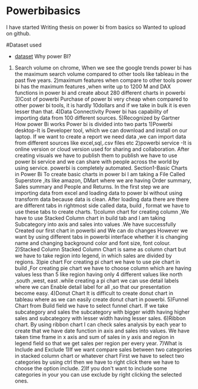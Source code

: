# Powerbibasics 
I have started Writing thesis on power bi from basics so Wanted to upload on github.

#Dataset used 
- <a href="https://github.com/Venkat-Shakamudi/Powerbi/blob/main/Sample%20-%20Superstore.xlsx">dataset</a>
Why power BI?
1) Search volume on chrome, When we see the google trends power bi has the maximum search volume compared to other tools like tableau in the past five years.
2)maximum features 
when compare to other tools power bi has the maximum features ,when write up to 1200 M and DAX functions in power bi and create about 280 different charts in powerbi
3)Cost of powerbi 
Purchase of power bi very cheap when compared to other power bi tools, it is hardly 10dollars and if we take in bulk it is even lesser than that.
4)Data Connectivity
Power bi has capability of importing data from 100 different sources.
5)Recognized by Gartner 
How power Bi works
Power bi is divided into two parts 
1)Powerbi desktop-It is Developer tool, which we can download and install on our laptop.
If we want to create a report we need data ,we can import data from different sources like excel,sql,.csv files etc
2)powerbi service -It is online version or cloud version used for sharing and collaboration.
After creating visuals we have to publish them to publish we have to use power bi service and we can share with people across the world by using service.
powerbi is completely automated.
Section1-Basic Charts in Power Bi 
To create basic charts in power bi I am taking a File Called Superstore ,its like amazon, DMart where we are having Order summary, Sales summary and People and Returns. In the first step we are importing data from excel and loading data to power bi without using transform data because data is clean.
After loading data there are 
there are different tabs  in rightmost side called data, build , format we have to use these tabs to create charts.
1)column chart
for creating column ,We have to use Stacked Column chart in build tab and I am taking Subcategory into axis and sales into values .We have successfully Created our first chart in powerbi and We can do changes However we want by using different tabs in powerbi interface whether it is changing name and changing background color and font size, font colour.
2)Stacked Column 
Stacked Column Chart is same as column chart but we have to take region into legend, in which sales are divided by regions.
3)pie chart
For creating pi chart we have to use pie chart in build ,For creating pie chart we have to choose column which are having values less than 5 like region having only 4 different values like north ,south ,west, east .while creating a pi chart we can use detail labels where we can Enable detail label for all ,so that our presentation become easy.
4)Donut Chart
It is difficult to create donut chart in tableau where as we can easily create donut chart in powerbi.
5)Funnel Chart
from Build field we have to select funnel chart. If we take subcategory and sales the subcategory with bigger width having higher sales and subcategory with lesser width having lesser sales.
6)Ribbon chart.
By using ribbon chart I can check sales analysis by each year to create that we have date function in axis and sales into values. We have taken time frame in x axis and sum of sales in y axis and region in legend field so that we get sales per region per every year.
7)What is Include and Exclude 
1)If we want compare sales between two categories in stacked column chart or whatever chart First we have to select two categories by using ctrl then we have to right click there we have to choose the option include.
2)If you don't want to include some categories in your you can use exclude by right clicking the selected ones.


